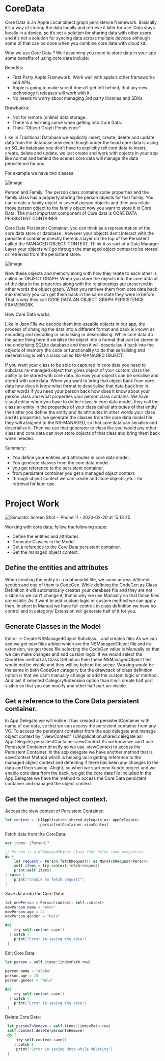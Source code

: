 # CoreData

Core Data is an Apple Local object graph persistence framework. Basically it’s a way of storing the data locally and retrieve it later for use.
Data stays locally in a device, so it’s not a solution for sharing data with other users and it’s  not a solution for syncing data across multiple devices although some of that can be done when you combine core data with cloud kit.

Why we use Core Data ?
Well assuming you need to store data in your app some benefits of using core data include:

Benefits:
+ First Party Apple Framework. Work well with apple’s other frameworks and APIs.
+ Apple is going to make sure it doesn’t get left behind, that any new technology it releases will work with it.
+ No needs to worry about managing 3rd party libraries and SDKs

Drawbacks:
+ Not for remote (online) data storage.
+ There is a learning curve when getting into Core Data.
+ Think “Object Graph Persistence”

Like in Traditional Database we explicitly insert, create, delete and update data from the database now even though under the hood core data is using an SQLite database you don’t have to explicitly tell core data to insert, create, delete and update. we just create and work with objects in your app like normal and behind the scenes core data will manage the data persistence for you.

For example we have two classes:

![image](https://user-images.githubusercontent.com/63160825/220068567-f87a1c37-2c11-476e-b454-a6ac1957950f.png)

Person and Family. The person class contains some properties and the family class has a property storing the person objects for that family. You can create a family object in several person objects and then you relate those person object to the family object now you want to store it in Core Data. 
The most important component of Core data is CORE DATA PERSISTENT CONTAINER

Core Data Persistent Container, you can think as a representation of the core data store or database , however your objects don’t interact with the persistent container directly there is a layer on the top of the Persistent called the MANAGED OBJECT CONTEXT. Think it as sort of a Data Manager Layer your objects will go through the managed object context to be stored or retrieved from the persistent store.

![image](https://user-images.githubusercontent.com/63160825/220068803-6a991f56-2745-4a9e-bfd4-a0437ab91783.png)

Now these objects and memory along with how they relate to each other is called an OBJECT GRAPH. When you store the objects into the core data all of the data in the properties along with the relationships are preserved in other words the object graph. When you retrieve them from core data back into memory you can get them back in the same state they were in before. That is why they call CORE DATA AN OBJECT GRAPH PERSISTENCE FRAMEWORK.

How Core Data works:

Like in Json File we decode them into useable objects in our app, the process of changing the data into a different format and back is known as encoding and decoding or serialising or deserialising.
While core data do the same thing here it serialise the object into a format that can be stored in the underlying SQLite database and then it will deserialise it back into the objects of memory the code or functionality to do that serialising and deserialising is with a class called NS-MANAGED OBJECT.

If you want your class to be able to captured in core data you need to subclass ns-managed  object that gives object of your custom class the ability to be stored with core data. So now your objects can be serialise and stored with core data. When you want to bring that object back from core data how does it know what format to deserialise that data back into in other words if you need your person back how does it know about your person class and what properties your person class contains.
 We have visual editor when you have to define class in core data model, they call the class an entity in the properties of your class called attributes of that entity then after you define the entity and its attributes in other words your class and its properties, we generate the classes from the core data model file they will assigned to the NS-MANAGED, so that core data can serialise and deserialise it. Then we use that generator to class like you would any other class and core data can now store objects of that class and bring them back when needed.


Summary:
+ You define your entities and attributes in core data model.
+ You generate classes from the core data model.
+ you get reference to the persistent container.
+ from persistent container you get a managed object context.
+ through object context we can create and store objects ,etc.. for retrieval for later use.

# Project Work

![Simulator Screen Shot - iPhone 11 - 2023-02-20 at 15 13 25](https://user-images.githubusercontent.com/63160825/220070187-c1dde846-76ee-4329-a4ce-0cf246a05ff6.png)

Working with core data, follow the following steps:
+ Define the entities and attributes
+ Generate Classes in the Model
+ Get a reference to the Core Data persistent container.
+ Get the managed object context.

## Define the entities and attributes

When creating the entity in .xcdatamodel file, we come across different section and one of them is CodeGen. While defining the CodeGen as Class Definition it will automatically creates your database file and they are not visible so we can’t change it, that is why we use Manually so that those files are visible.
As if want to add custom logic or custom method we can apply then. In short in Manual we have full control, in class definition we have no control and in category/ Extension will generate half of it for you. 

## Generate Classes in the Model

Editor -> Create NSManagedObject  Subclass… and creates files
As we can see we get new files added which are the NSManagedObject file and its extension, we get these file selecting the CodeGen value is Manually so that we can make changes and add custom logic. If we would select the CodeGen method as Class Definition then these NSManagedObject files would not be visible and they will be behind the scene. Working would be the same in both CodeGen category but the drawback of class definition option is that we can’t manually change or add the custom logic or method.
And last if selected Category/Extension option than it will create half part visible so that you can modify and other half part un-visible.

## Get a reference to the Core Data persistent container.

In App Delegate we will notice it has created a persistentContainer with name of our data, so that we can access the persistent container from any VC. 
To access the persistent container from the app delegate and manage object context by ".viewContext"
 (UIApplication.shared.delegate as! AppDelegate).persistentContainer.viewContext
As we know we can’t use Persistent Container directly so we use .viewContext to access the Persistent Container.
In the app delegate we have another method that is saveContext Method which is helping us in getting reference to the managed object context and detecting if there has been any changes  to the data and then saving.
Alright, so when we start new Xcode project and we enable core data from the back, we get the core data file included in the App Delegate we have the method to access the Core Data persistent container and managed the object context.  

## Get the managed object context.

Access the view context of Persistent Container:
```swift
let context = (UIApplication.shared.delegate as! AppDelegate)
               .persistentContainer.viewContext
```


Fetch data from the CoreData:
```swift
var items: [Person]?

// Person is a NSManagedObject Class that holds some properties.
do {
    let request = Person.fetchRequest() as NSFetchRequest<Person>
    self.items = try context.fetch(request)
    print(self.items)
} catch {
    print("Unable to fetch request")
}
```


Save data into the Core Data:
```swift
let newPerson = Person(context: self.context)
newPerson.name = "Aman"
newPerson.age = 22
newPerson.gender = "Male"

do{
    try self.context.save()
  } catch {
    print("Error in saving the data")
 }
```


Edit Core Data:
```swift
let person = self.items![indexPath.row]
 
person.name = "Alpha"
person.age = 20
person.gender = "Male"

do{
    try self.context.save()
  } catch {
    print("Error in saving the data")
 }
```


Delete Core Data:
```swift
 let personToRemove = self.items![indexPath.row]
 self.context.delete(personToRemove)
 do {
     try self.context.save()
    } catch {
     print("Error in saving data while deleting")
 }
```
